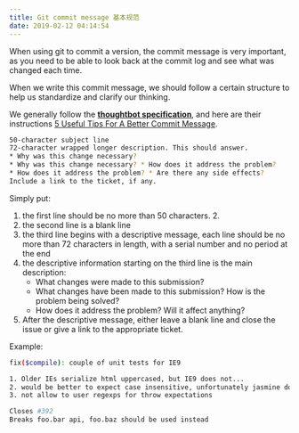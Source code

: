 ```yaml
---
title: Git commit message 基本规范
date: 2019-02-12 04:14:54
---
```


When using git to commit a version, the commit message is very important, as you need to be able to look back at the commit log and see what was changed each time.

When we write this commit message, we should follow a certain structure to help us standardize and clarify our thinking.

We generally follow the [**thoughtbot specification**](https://github.com/thoughtbot/dotfiles/blob/master/gitmessage), and here are their instructions [5 Useful Tips For A Better Commit Message](https://robots.thoughtbot.com/5-useful-tips-for-a-better-commit-message).

```bash
50-character subject line
72-character wrapped longer description. This should answer.
* Why was this change necessary?
* Why was this change necessary? * How does it address the problem?
* How does it address the problem? * Are there any side effects?
Include a link to the ticket, if any.
```

Simply put:

1. the first line should be no more than 50 characters. 2.
2. the second line is a blank line
3. the third line begins with a descriptive message, each line should be no more than 72 characters in length, with a serial number and no period at the end
4. the descriptive information starting on the third line is the main description:
   - What changes were made to this submission?
   - What changes have been made to this submission? How is the problem being solved?
   - How does it address the problem? Will it affect anything?
5. After the descriptive message, either leave a blank line and close the issue or give a link to the appropriate ticket.

Example:

```bash
fix($compile): couple of unit tests for IE9

1. Older IEs serialize html uppercased, but IE9 does not...
2. would be better to expect case insensitive, unfortunately jasmine does
3. not allow to user regexps for throw expectations

Closes #392
Breaks foo.bar api, foo.baz should be used instead
```